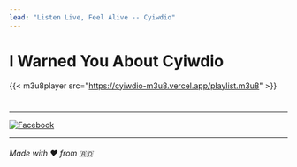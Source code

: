 ```yaml
---
lead: "Listen Live, Feel Alive -- Cyiwdio"
---
```



# I Warned You About __Cyiwdio__ 






{{< m3u8player src="https://cyiwdio-m3u8.vercel.app/playlist.m3u8" >}}

#
#
___
[![Facebook](https://img.icons8.com/ios/50/000000/facebook-new.png)](https://www.facebook.com/creepycat.py)
___
###### Made with ❤️ from 🇧🇩